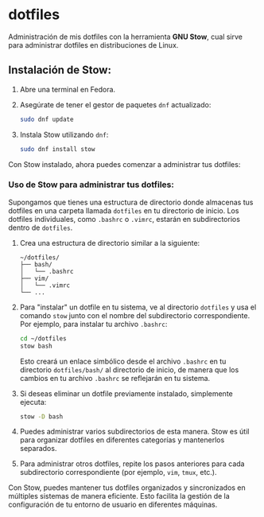 # dotfiles
Administración de mis dotfiles con la herramienta **GNU Stow**, cual sirve para administrar dotfiles en distribuciones de Linux.

## **Instalación de Stow:**

1. Abre una terminal en Fedora.

2. Asegúrate de tener el gestor de paquetes `dnf` actualizado:

   ```bash
   sudo dnf update
   ```

3. Instala Stow utilizando `dnf`:

   ```bash
   sudo dnf install stow
   ```

Con Stow instalado, ahora puedes comenzar a administrar tus dotfiles:

### **Uso de Stow para administrar tus dotfiles:**

Supongamos que tienes una estructura de directorio donde almacenas tus dotfiles en una carpeta llamada `dotfiles` en tu directorio de inicio.
Los dotfiles individuales, como `.bashrc` o `.vimrc`, estarán en subdirectorios dentro de `dotfiles`.

1. Crea una estructura de directorio similar a la siguiente:

   ```plaintext
   ~/dotfiles/
   ├── bash/
   │   └── .bashrc
   ├── vim/
   │   └── .vimrc
   └── ...
   ```

2. Para "instalar" un dotfile en tu sistema, ve al directorio `dotfiles` y usa el comando `stow` junto con el nombre del subdirectorio correspondiente.
Por ejemplo, para instalar tu archivo `.bashrc`:

   ```bash
   cd ~/dotfiles
   stow bash
   ```

   Esto creará un enlace simbólico desde el archivo `.bashrc` en tu directorio `dotfiles/bash/` al directorio de inicio, de manera que los cambios en tu archivo `.bashrc` se reflejarán en tu sistema.

3. Si deseas eliminar un dotfile previamente instalado, simplemente ejecuta:

   ```bash
   stow -D bash
   ```

4. Puedes administrar varios subdirectorios de esta manera. Stow es útil para organizar dotfiles en diferentes categorías y mantenerlos separados.

5. Para administrar otros dotfiles, repite los pasos anteriores para cada subdirectorio correspondiente (por ejemplo, `vim`, `tmux`, etc.).

Con Stow, puedes mantener tus dotfiles organizados y sincronizados en múltiples sistemas de manera eficiente.
Esto facilita la gestión de la configuración de tu entorno de usuario en diferentes máquinas.


